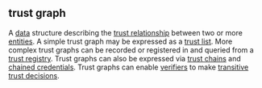 ## trust graph

<p class="c8"><span>A </span><span class="c2"><a class="c3" href="#h.o783ayrrkc6g">data</a></span><span>&nbsp;structure describing the </span><span class="c2"><a class="c3" href="#h.pu2asd79bqzo">trust relationship</a></span><span>&nbsp;between two or more </span><span class="c2"><a class="c3" href="#h.5imtbzl1f4xo">entities</a></span><span>. A simple trust graph may be expressed as a </span><span class="c2"><a class="c3" href="#h.f1feh0fmucqd">trust list</a></span><span>. More complex trust graphs can be recorded or registered in and queried from a </span><span class="c2"><a class="c3" href="#h.5kzln6m5e8j5">trust registry</a></span><span>. Trust graphs can also be expressed via </span><span class="c2"><a class="c3" href="#h.xsqvwmepvctc">trust chains</a></span><span>&nbsp;and </span><span class="c2"><a class="c3" href="#h.wjc1hh3dzgc7">chained credentials</a></span><span>. Trust graphs can enable </span><span class="c2"><a class="c3" href="#h.xfewd7t01hu0">verifiers</a></span><span>&nbsp;to make </span><span class="c2"><a class="c3" href="#h.syc9o7x61rkm">transitive trust decisions</a></span><span class="c0">.</span></p>

